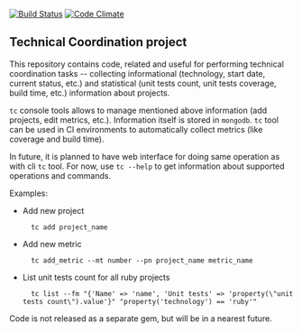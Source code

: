[![Build Status](https://secure.travis-ci.org/maksar/tc.png)](http://travis-ci.org/maksar/tc)
[![Code Climate](https://codeclimate.com/badge.png)](https://codeclimate.com/github/maksar/tc)

Technical Coordination project
---------------

This repository contains code, related and useful for performing technical coordination tasks -- collecting informational (technology, start date, current status, etc.) and statistical (unit tests count, unit tests coverage, build time, etc.) information about projects.

`tc` console tools allows to manage mentioned above information (add projects, edit metrics, etc.). Information itself is stored in `mongodb`. `tc` tool can be used in CI environments to automatically collect metrics (like coverage and build time).

In future, it is planned to have web interface for doing same operation as with cli `tc` tool. For now, use `tc --help` to get information about supported operations and commands.

Examples:

* Add new project

        tc add project_name

* Add new metric

        tc add_metric --mt number --pn project_name metric_name

* List unit tests count for all ruby projects

        tc list --fm "{'Name' => 'name', 'Unit tests' => 'property(\"unit tests count\").value'}" "property('technology') == 'ruby'"

Code is not released as a separate gem, but will be in a nearest future.

